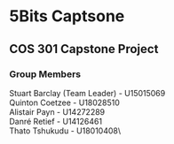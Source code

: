 # 5Bits Captsone
## COS 301 Capstone Project
 
### Group Members
Stuart Barclay (Team Leader) - U15015069\
Quinton Coetzee - U18028510\
Alistair Payn - U14272289\
Danré Retief - U14126461\
Thato Tshukudu - U18010408\
